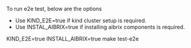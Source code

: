 To run e2e test, below are the options

- Use KIND_E2E=true if kind cluster setup is required.
- Use INSTAL_AIBRIX=true if installing aibrix components is required.

KIND_E2E=true INSTALL_AIBRIX=true make test-e2e